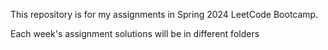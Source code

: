 This repository is for my assignments in Spring 2024 LeetCode Bootcamp.

Each week's assignment solutions will be in different folders
